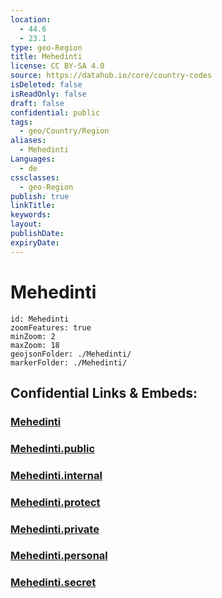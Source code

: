 ```yaml
---
location:
  - 44.6
  - 23.1
type: geo-Region
title: Mehedinti
license: CC BY-SA 4.0
source: https://datahub.io/core/country-codes
isDeleted: false
isReadOnly: false
draft: false
confidential: public
tags:
  - geo/Country/Region
aliases:
  - Mehedinti
Languages:
  - de
cssclasses:
  - geo-Region
publish: true
linkTitle:
keywords:
layout:
publishDate:
expiryDate:
---
```


# Mehedinti

```leaflet
id: Mehedinti
zoomFeatures: true 
minZoom: 2 
maxZoom: 18
geojsonFolder: ./Mehedinti/
markerFolder: ./Mehedinti/
```


## Confidential Links & Embeds: 

### [Mehedinti](/_Standards/Earth/Continent/Europe/Europe~East/Romania/Regions~Romania/Romania~Sud-Vest_Oltenia/Mehedinti.md) 

### [Mehedinti.public](/_public/Earth/Continent/Europe/Europe~East/Romania/Regions~Romania/Romania~Sud-Vest_Oltenia/Mehedinti.public.md) 

### [Mehedinti.internal](/_internal/Earth/Continent/Europe/Europe~East/Romania/Regions~Romania/Romania~Sud-Vest_Oltenia/Mehedinti.internal.md) 

### [Mehedinti.protect](/_protect/Earth/Continent/Europe/Europe~East/Romania/Regions~Romania/Romania~Sud-Vest_Oltenia/Mehedinti.protect.md) 

### [Mehedinti.private](/_private/Earth/Continent/Europe/Europe~East/Romania/Regions~Romania/Romania~Sud-Vest_Oltenia/Mehedinti.private.md) 

### [Mehedinti.personal](/_personal/Earth/Continent/Europe/Europe~East/Romania/Regions~Romania/Romania~Sud-Vest_Oltenia/Mehedinti.personal.md) 

### [Mehedinti.secret](/_secret/Earth/Continent/Europe/Europe~East/Romania/Regions~Romania/Romania~Sud-Vest_Oltenia/Mehedinti.secret.md)

